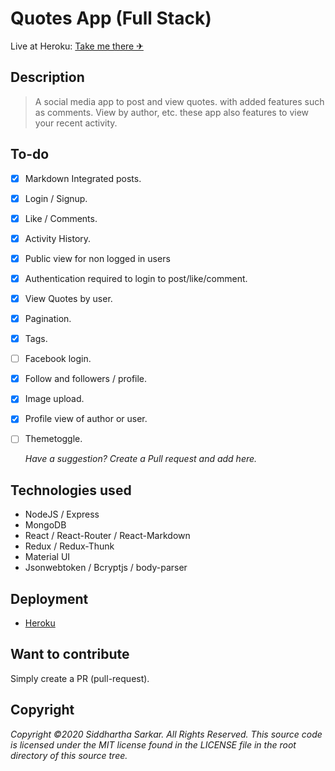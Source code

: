 # Quotes App (Full Stack)

Live at Heroku: [Take me there ✈](https://quotes-app-mern.herokuapp.com/)

## Description

> A social media app to post and view quotes. with added features such as comments. View by author, etc. these app also features to view your recent activity.

## To-do

- [x] Markdown Integrated posts.
- [x] Login / Signup.
- [x] Like / Comments.
- [x] Activity History.
- [x] Public view for non logged in users
- [x] Authentication required to login to post/like/comment.
- [x] View Quotes by user.
- [x] Pagination.
- [x] Tags.
- [ ] Facebook login.
- [x] Follow and followers / profile.
- [x] Image upload.
- [x] Profile view of author or user.
- [ ] Themetoggle.

  _Have a suggestion? Create a Pull request and add here._

## Technologies used

- NodeJS / Express
- MongoDB
- React / React-Router / React-Markdown
- Redux / Redux-Thunk
- Material UI
- Jsonwebtoken / Bcryptjs / body-parser

## Deployment

- [Heroku](https://heroku.com/)

## Want to contribute

Simply create a PR (pull-request).

## Copyright

_Copyright ©2020 Siddhartha Sarkar. All Rights Reserved.
This source code is licensed under the MIT license found in the LICENSE file in the root directory of this source tree._
